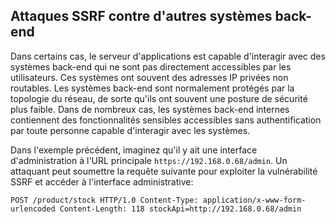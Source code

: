 Attaques SSRF contre d'autres systèmes back-end
-----------------------------------------------

Dans certains cas, le serveur d'applications est capable d'interagir avec des systèmes back-end qui ne sont pas directement accessibles par les utilisateurs. Ces systèmes ont souvent des adresses IP privées non routables. Les systèmes back-end sont normalement protégés par la topologie du réseau, de sorte qu'ils ont souvent une posture de sécurité plus faible. Dans de nombreux cas, les systèmes back-end internes contiennent des fonctionnalités sensibles accessibles sans authentification par toute personne capable d'interagir avec les systèmes.

Dans l'exemple précédent, imaginez qu'il y ait une interface d'administration à l'URL principale `https://192.168.0.68/admin`. Un attaquant peut soumettre la requête suivante pour exploiter la vulnérabilité SSRF et accéder à l'interface administrative:

`POST /product/stock HTTP/1.0 Content-Type: application/x-www-form-urlencoded Content-Length: 118 stockApi=http://192.168.0.68/admin`

